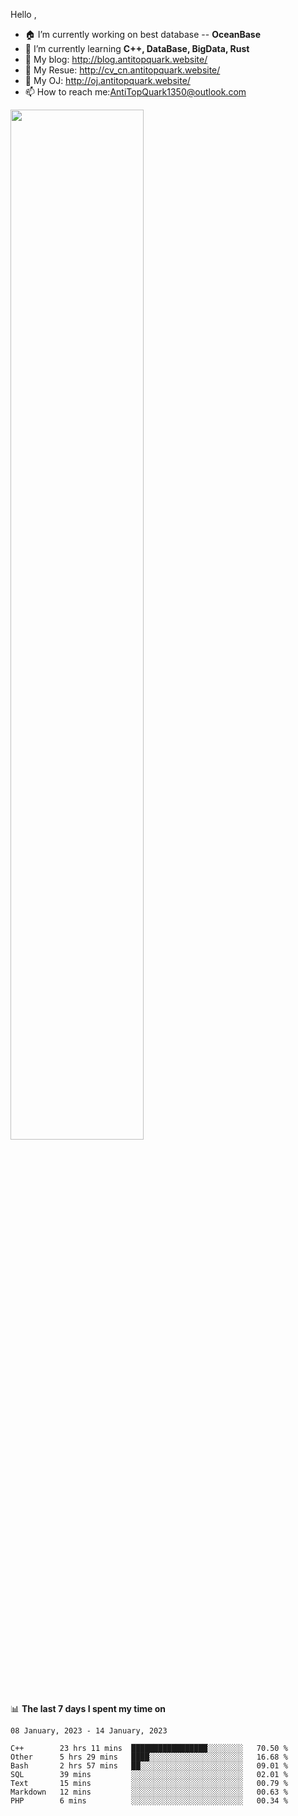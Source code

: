 
Hello , 

- 🏠 I’m currently working on best database -- **OceanBase**
- 🌱 I’m currently learning **C++, DataBase, BigData, Rust**
- 🔭 My blog:   http://blog.antitopquark.website/ 
- 👦 My Resue:  http://cv_cn.antitopquark.website/
- 🚉 My OJ:     http://oj.antitopquark.website/
- 📫 How to reach me:AntiTopQuark1350@outlook.com


<img width="65%" src="https://github-readme-stats.vercel.app/api?username=AntiTopQuark&show_icons=true&count_private=true&hide=prs&theme=default_repocard">


📊 **The last 7 days I spent my time on** 

<!--START_SECTION:waka-->
```text
08 January, 2023 - 14 January, 2023

C++        23 hrs 11 mins  █████████████████░░░░░░░░   70.50 % 
Other      5 hrs 29 mins   ████░░░░░░░░░░░░░░░░░░░░░   16.68 % 
Bash       2 hrs 57 mins   ██░░░░░░░░░░░░░░░░░░░░░░░   09.01 % 
SQL        39 mins         ░░░░░░░░░░░░░░░░░░░░░░░░░   02.01 % 
Text       15 mins         ░░░░░░░░░░░░░░░░░░░░░░░░░   00.79 % 
Markdown   12 mins         ░░░░░░░░░░░░░░░░░░░░░░░░░   00.63 % 
PHP        6 mins          ░░░░░░░░░░░░░░░░░░░░░░░░░   00.34 %
```
<!--END_SECTION:waka-->


